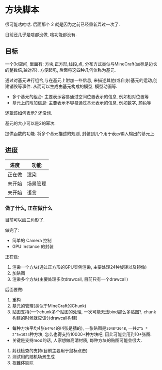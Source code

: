 # 方块脚本

很可能咕咕咕. 后面那个 2 就是因为之前已经重新弄过一次了.

目前还几乎是啥都没做, 啥功能都没有.

## 目标

一个3d空间, 里面有: 方块,正方形,线段,点, 分布方式类似与MineCraft(坐标是边长的整数倍,轴对齐). 方便起见, 后面将这四种几何体称为基元.

通过对基元进行组合,与在基元上附加一些信息, 来描述其他(或自身)基元的运动,创建销毁等事件. 从而可以生成由基元构成的模型, 模型动画等.

- 多个基元的组合: 主要表示容易通过空间位置表示的信息, 例如相对位置等
- 基元上的附加信息: 主要表示不容易通过基元表示的信息, 例如数字, 颜色等

逻辑该如何表示? 还没想.

基元的大小可以是2的幂次.

提供函数的功能. 将多个基元描述的规则, 封装到几个用于表示输入输出的基元上.


## 进度

| 进度   | 功能     |
| ------ | -------- |
| 正在做 | 渲染     |
| 未开始 | 场景管理 |
| 未开始 | 语言     |

### 做了什么, 正在做什么

目前可以画三角形了.

做完了: 
- 简单的 Camera 控制
- GPU Instance 的封装

正在做:
1. 渲染一个方块(通过正方形的GPU实例渲染, 主要处理24种旋转以及镜像)
1. 加贴图
1. 渲染多个方块(主要处理多次drawcall, 目前只有一个drawcall)

后面要做:
1. 重构
1. 基元的管理(类似于MineCraft的Chunk)
1. 贴图支持(一个chunk多个贴图的处理, 一次可能无法bind那么多贴图?, chunk构建的时候就应该分drawcall构建)
  - 每种方块平均4张`64*64`的(4张是猜的), 一张贴图是`2048*2048`, 一共`2^5 * 2^5=1024`种方块, 怎么也得支持10000+种方块吧, 因此可能会用到10+张图.
  - 关键是支持mod的话, 人家想做高清材质, 每种方块的贴图可能会很大.
1. 射线检查的支持(目前主要用于鼠标点击)
1. 测试用的随机场景生成
1. 视锥体剔除